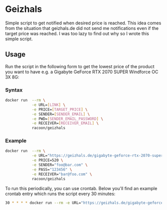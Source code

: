 # Geizhals

Simple script to get notified when desired price is reached. This idea comes from the situation that geizhals.de did not send me notifications even if the target price was reached. I was too lazy to find out why so I wrote this simple script.

## Usage

Run the script in the following form to get the lowest price of the product you want to have e.g. a Gigabyte GeForce RTX 2070 SUPER Windforce OC 3X 8G:

### Syntax

```bash
docker run  --rm \
            -e URL=[LINK] \
            -e PRICE=[TARGET_PRICE] \
            -e SENDER=[SENDER_EMAIL] \
            -e PWD=[SENDER_EMAIL_PASSWORD] \
            -e RECEIVER=[RECEIVER_EMAIL] \
            racoon/geizhals
```

### Example

```bash
docker run  --rm \
            -e URL="https://geizhals.de/gigabyte-geforce-rtx-2070-super-windforce-oc-3x-8g-gv-n207swf3oc-8gd-a2122943.html" \
            -e PRICE=520 \
            -e SENDER="foo@bar.com" \
            -e PASS="123456" \
            -e RECEIVER="bar@foo.com" \
            racoon/geizhals
```

To run this periodically, you can use crontab. Below you'll find an example crontab entry which runs the script every 30 minutes:

```bash
30 * * * * docker run --rm -e URL="https://geizhals.de/gigabyte-geforce-rtx-2070-super-windforce-oc-3x-8g-gv-n207swf3oc-8gd-a2122943.html" -e PRICE="520" -e SENDER="foo@bar.com" -e PASS="123456" -e RECEIVER="bar@foo.com" racoon/geizhals >> /home/USERNAME/geizhals/gh.log
```
